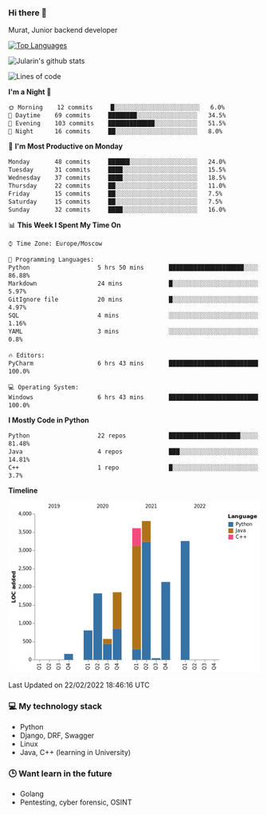 ### Hi there 👋

Murat, Junior backend developer

[![Top Languages](https://github-readme-stats.vercel.app/api/top-langs/?username=Jularin&layout=compact)]()

![Jularin's github stats](https://github-readme-stats.vercel.app/api?username=Jularin&show_icons=true&include_all_commits=true&count_private=true)

<!--START_SECTION:waka-->
![Lines of code](https://img.shields.io/badge/From%20Hello%20World%20I%27ve%20Written-18%20Thousand%20lines%20of%20code-blue)

**I'm a Night 🦉** 

```text
🌞 Morning    12 commits     █░░░░░░░░░░░░░░░░░░░░░░░░   6.0% 
🌆 Daytime    69 commits     ████████░░░░░░░░░░░░░░░░░   34.5% 
🌃 Evening    103 commits    █████████████░░░░░░░░░░░░   51.5% 
🌙 Night      16 commits     ██░░░░░░░░░░░░░░░░░░░░░░░   8.0%

```
📅 **I'm Most Productive on Monday** 

```text
Monday       48 commits     ██████░░░░░░░░░░░░░░░░░░░   24.0% 
Tuesday      31 commits     ████░░░░░░░░░░░░░░░░░░░░░   15.5% 
Wednesday    37 commits     ████░░░░░░░░░░░░░░░░░░░░░   18.5% 
Thursday     22 commits     ██░░░░░░░░░░░░░░░░░░░░░░░   11.0% 
Friday       15 commits     ██░░░░░░░░░░░░░░░░░░░░░░░   7.5% 
Saturday     15 commits     ██░░░░░░░░░░░░░░░░░░░░░░░   7.5% 
Sunday       32 commits     ████░░░░░░░░░░░░░░░░░░░░░   16.0%

```


📊 **This Week I Spent My Time On** 

```text
⌚︎ Time Zone: Europe/Moscow

💬 Programming Languages: 
Python                   5 hrs 50 mins       █████████████████████░░░░   86.88% 
Markdown                 24 mins             █░░░░░░░░░░░░░░░░░░░░░░░░   5.97% 
GitIgnore file           20 mins             █░░░░░░░░░░░░░░░░░░░░░░░░   4.97% 
SQL                      4 mins              ░░░░░░░░░░░░░░░░░░░░░░░░░   1.16% 
YAML                     3 mins              ░░░░░░░░░░░░░░░░░░░░░░░░░   0.8%

🔥 Editors: 
PyCharm                  6 hrs 43 mins       █████████████████████████   100.0%

💻 Operating System: 
Windows                  6 hrs 43 mins       █████████████████████████   100.0%

```

**I Mostly Code in Python** 

```text
Python                   22 repos            ████████████████████░░░░░   81.48% 
Java                     4 repos             ███░░░░░░░░░░░░░░░░░░░░░░   14.81% 
C++                      1 repo              █░░░░░░░░░░░░░░░░░░░░░░░░   3.7%

```


**Timeline**

![Chart not found](https://raw.githubusercontent.com/Jularin/Jularin/main/charts/bar_graph.png) 


 Last Updated on 22/02/2022 18:46:16 UTC
<!--END_SECTION:waka-->

### 💻 My technology stack
 - Python
 - Django, DRF, Swagger
 - Linux 
 - Java, C++ (learning in University)

### 🕒 Want learn in the future
 - Golang
 - Pentesting, cyber forensic, OSINT
